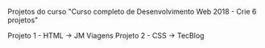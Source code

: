 Projetos do curso "Curso completo de Desenvolvimento Web 2018 - Crie 6 projetos"

Projeto 1 - HTML -> JM Viagens
Projeto 2 - CSS -> TecBlog
